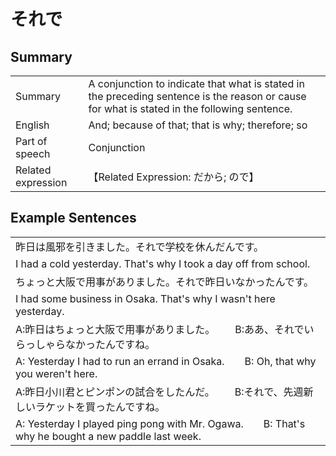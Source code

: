 # それで

## Summary

<table><tr>   <td>Summary</td>   <td>A conjunction to indicate that what is stated in the preceding sentence is the reason or cause for what is stated in the following sentence.</td></tr><tr>   <td>English</td>   <td>And; because of that; that is why; therefore; so</td></tr><tr>   <td>Part of speech</td>   <td>Conjunction</td></tr><tr>   <td>Related expression</td>   <td>【Related Expression: だから; ので】</td></tr></table>

## Example Sentences

<table><tr><td>昨日は風邪を引きました。それで学校を休んだんです。</td></tr><tr><td>I had a cold yesterday. That's why I took a day off from school.</td></tr><tr><td>ちょっと大阪で用事がありました。それで昨日いなかったんです。</td></tr><tr><td>I had some business in Osaka. That's why I wasn't here yesterday.</td></tr><tr><td>A:昨日はちょっと大阪で用事がありました。  B:ああ、それでいらっしゃらなかったんですね。</td></tr><tr><td>A: Yesterday I had to run an errand in Osaka.&emsp;&emsp;B: Oh, that why you weren't here.</td></tr><tr><td>A:昨日小川君とピンポンの試合をしたんだ。  B:それで、先週新しいラケットを買ったんですね。</td></tr><tr><td>A: Yesterday I played ping pong with Mr. Ogawa.&emsp;&emsp;B: That's why he bought a new paddle last week.</td></tr></table>

